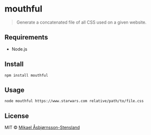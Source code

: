 # mouthful

> Generate a concatenated file of all CSS used on a given website.

## Requirements

- Node.js

## Install

`npm install mouthful`

## Usage

`node mouthful https://www.starwars.com relative/path/to/file.css`

## License

MIT © [Mikael Åsbjørnsson-Stensland](http://persille.no/)
